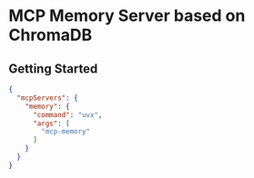 # MCP Memory Server based on ChromaDB

## Getting Started

```json
{
  "mcpServers": {
    "memory": {
      "command": "uvx",
      "args": [
        "mcp-memory"
      ]
    }
  }
}
